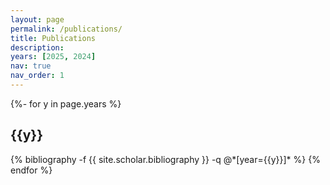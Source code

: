```yaml
---
layout: page
permalink: /publications/
title: Publications
description:
years: [2025, 2024]
nav: true
nav_order: 1
---
```


<!-- _pages/publications.md -->

<div class="publications">

{%- for y in page.years %}

<h2 class="year">{{y}}</h2>
  {% bibliography -f {{ site.scholar.bibliography }} -q @*[year={{y}}]* %}
{% endfor %}

</div>

